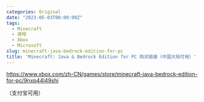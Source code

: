 ```yaml
---
categories: Original
date: "2023-05-03T00:00:00Z"
tags:
  - Minecraft
  - 游戏
  - Xbox
  - Microsoft
slug: minecraft-java-bedrock-edition-for-pc
title: 'Minecraft: Java & Bedrock Edition for PC 购买链接（中国大陆可用）'
---
```


https://www.xbox.com/zh-CN/games/store/minecraft-java-bedrock-edition-for-pc/9nxp44l49shj

（支付宝可用）
